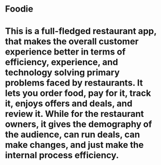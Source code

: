 # Foodie

# This is a full-fledged restaurant app, that makes the overall customer experience better in terms of efficiency,  experience, and technology solving primary problems faced by restaurants. It lets you order food, pay for it, track it, enjoys offers and deals, and review it. While for the restaurant owners, it gives the demography of the audience, can run deals, can make changes, and just make the internal process efficiency. 
